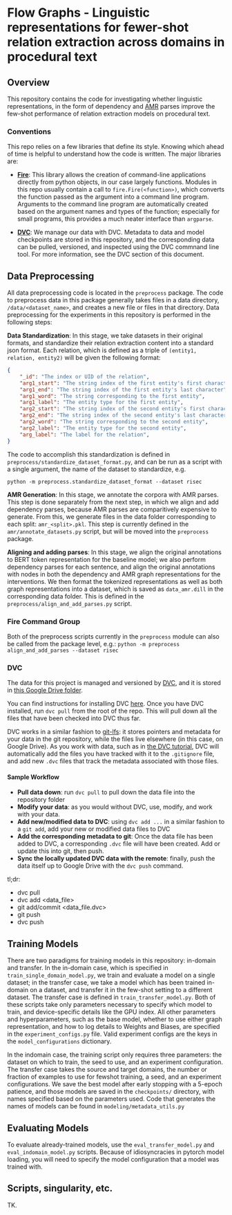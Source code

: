 # Flow Graphs - Linguistic representations for fewer-shot relation extraction across domains in procedural text

## Overview

This repository contains the code for investigating whether linguistic representations, in the form of dependency and [AMR](amr.isi.edu) parses improve the few-shot performance of relation extraction models on procedural text. 

### Conventions

This repo relies on a few libraries that define its style. Knowing which ahead of time is helpful to understand how the code is written. The major libraries are:

- [**Fire**](https://google.github.io/python-fire/): This library allows the creation of command-line applications directly from python objects, in our case largely functions. Modules in this repo usually contain a call to `fire.Fire(<function>)`, which converts the function passed as the argument into a command line program. Arguments to the command line program are automatically created based on the argument names and types of the function; especially for small programs, this provides a much neater interface than `argparse`. 

- [**DVC**](https://dvc.org): We manage our data with DVC. Metadata to data and model checkpoints are stored in this repository, and the corresponding data can be pulled, versioned, and inspected using the DVC commnand line tool. For more information, see the DVC section of this document.

## Data Preprocessing

All data preprocessing code is located in the `preprocess` package. The code to preprocess data in this package generally takes files in a data directory, `/data/<dataset_name>`, and creates a new file or files in that directory. Data preprocessing for the experiments in this repository is performed in the following steps:

**Data Standardization**: In this stage, we take datasets in their original formats, and standardize their relation extraction content into a standard json format. Each relation, which is defined as a triple of `(entity1, relation, entity2)` will be given the following format:

```json
{
    "_id": "The index or UID of the relation",
    "arg1_start": "The string index of the first entity's first character",
    "arg1_end": "The string index of the first entity's last character",
    "arg1_word": "The string corresponding to the first entity",
    "arg1_label": "The entity type for the first entity",
    "arg2_start": "The string index of the second entity's first character",
    "arg2_end": "The string index of the second entity's last character",
    "arg2_word": "The string corresponding to the second entity",
    "arg2_label": "The entity type for the second entity",
    "arg_label": "The label for the relation",
}
```
The code to accomplish this standardization is defined in `preprocess/standardize_dataset_format.py`, and can be run as a script with a single argument, the name of the dataset to standardize, e.g. 

```
python -m preprocess.standardize_dataset_format --dataset risec
```

**AMR Generation**: In this stage, we annotate the corpora with AMR parses. This step is done separately from the next step, in which we align and add dependency parses, because AMR parses are comparitively expensive to generate. From this, we generate files in the data folder corresponding to each split: `amr_<split>.pkl`. This step is currently defined in the `amr/annotate_datasets.py` script, but will be moved into the `preprocess` package. 

**Aligning and adding parses**: In this stage, we align the original annotations to BERT token representation for the baseline model; we also perform dependency parses for each sentence, and align the original annotations with nodes in both the dependency and AMR graph representations for the interventions. We then format the tokenized representations as well as both graph representations into a dataset, which is saved as `data_amr.dill` in the corresponding data folder. This is defined in the `preprocess/align_and_add_parses.py` script.

### Fire Command Group

Both of the preprocess scripts currently in the `preprocess` module can also be called from the package level, e.g.:
```python -m preprocess align_and_add_parses --dataset risec```

### DVC

The data for this project is managed and versioned by [DVC](dvc.org), and it is stored in [this Google Drive folder](https://drive.google.com/drive/u/1/folders/1Ql9-M5k4fjjR5VQPxrVaQ8UJ2gS1HLf3).

You can find instructions for installing DVC [here](https://dvc.org/doc/install). Once you have DVC installed, run `dvc pull` from the root of the repo. This will pull down all the files that have been checked into DVC thus far. 

DVC works in a similar fashion to [git-lfs](https://git-lfs.github.com/): it stores pointers and metadata for your data in the git repository, while the files live elsewhere (in this case, on Google Drive). As you work with data, such as in [the DVC tutorial](https://dvc.org/doc/start/data-and-model-versioning), DVC will automatically add the files you have tracked with it to the `.gitignore` file, and add new `.dvc` files that track the metadata associated with those files. 

#### Sample Workflow

- **Pull data down**: run `dvc pull` to pull down the data file into the repository folder
- **Modify your data**: as you would without DVC, use, modify, and work with your data.
- **Add new/modified data to DVC**: using `dvc add ...` in a similar fashion to a `git add`, add your new or modified data files to DVC
- **Add the corresponding metadata to git**: Once the data file has been added to DVC, a corresponding `.dvc` file will have been created. Add or update this into git, then push. 
- **Sync the locally updated DVC data with the remote**: finally, push the data itself up to Google Drive with the `dvc push` command. 

tl;dr:
- dvc pull
- dvc add <data_file>
- git add/commit <data_file.dvc>
- git push
- dvc push

## Training Models

There are two paradigms for training models in this repository: in-domain and transfer. In the in-domain case, which is specified in `train_single_domain_model.py`, we train and evaluate a model on a single dataset; in the transfer case, we take a model which has been trained in-domain on a dataset, and transfer it in the few-shot setting to a different dataset. The transfer case is defined in `train_transfer_model.py`. Both of these scripts take only parameters necessary to specify which model to train, and device-specific details like the GPU index. All other parameters and hyperparameters, such as the base model, whether to use either graph representation, and how to log details to Weights and Biases, are specified in the `experiment_configs.py` file. Valid experiment configs are the keys in the `model_configurations` dictionary.

In the indomain case, the training script only requires three parameters: the dataset on which to train, the seed to use, and an experiment configuration. The transfer case takes the source and target domains, the number or fraction of examples to use for fewshot training, a seed, and an experiment configurations. We save the best model after early stopping with a 5-epoch patience, and those models are saved in the `checkpoints/` directory, with names specified based on the parameters used. Code that generates the names of models can be found in `modeling/metadata_utils.py`

## Evaluating Models

To evaluate already-trained models, use the `eval_transfer_model.py` and `eval_indomain_model.py` scripts. Because of idiosyncracies in pytorch model loading, you will need to specify the model configuration that a model was trained with.

## Scripts, singularity, etc. 

TK.
